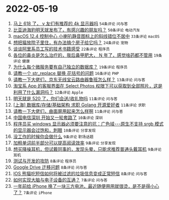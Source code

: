 # 2022-05-19

1. [马上 618 了， v 友们有推荐的 4k 显示器吗](https://www.v2ex.com/t/853842) `54条评论` `问与答`
1. [比亚迪海豹明天就发布了，有感兴趣的朋友吗？](https://www.v2ex.com/t/853870) `50条评论` `电动汽车`
1. [macOS 12.4 控制中心 小喇叭静音图标上的斜线错位不居中](https://www.v2ex.com/t/853864) `33条评论` `macOS`
1. [想把猫放院子里住，有办法搞个房子给它吗？](https://www.v2ex.com/t/853872) `24条评论` `宠物`
1. [谈谈阿里系员工写的技术书籍感受](https://www.v2ex.com/t/853847) `22条评论` `程序员`
1. [各位的鼻炎是怎么治疗的，我后鼻甲肥大， N 年了，感觉啥药都不管用](https://www.v2ex.com/t/853880) `19条评论` `健康`
1. [为什么每个微服务要有自己独立的数据库？](https://www.v2ex.com/t/853852) `19条评论` `程序员`
1. [请教一个 str_replace 替换 花括号的问题](https://www.v2ex.com/t/853835) `16条评论` `PHP`
1. [请教一下大佬们，京东无线宝云路由器鲁班怎么样？](https://www.v2ex.com/t/853838) `13条评论` `问与答`
1. [淘宝系 App 的客服界面在 Select Photos 权限下可以获取到全部照片，这是利用了什么漏洞吗？](https://www.v2ex.com/t/853904) `12条评论` `Apple`
1. [明天就是 520 了，你们会送/收礼物吗](https://www.v2ex.com/t/853886) `11条评论` `问与答`
1. [[上海] 数据库/存储/基础架构 求职 Golang 开源爱好者](https://www.v2ex.com/t/853862) `11条评论` `求职`
1. [请教一下大佬们，曲面屏用起来怎么样啊](https://www.v2ex.com/t/853848) `11条评论` `问与答`
1. [中国电信深圳 开始又一轮套路了](https://www.v2ex.com/t/853884) `10条评论` `深圳`
1. [程序员买 windows 显示器必须要注意的坑：广色域---原生不支持 srgb 模式的显示器会过饱和，刺眼](https://www.v2ex.com/t/853878) `10条评论` `分享发现`
1. [没工作的时候你会做什么](https://www.v2ex.com/t/853918) `9条评论` `职场话题`
1. [加粗单词前半部分可以提高阅读效率](https://www.v2ex.com/t/853899) `9条评论` `分享发现`
1. [想买降噪耳机，但试戴同事的，发现头晕，只能求推荐普通头戴耳机](https://www.v2ex.com/t/853840) `9条评论` `耳机`
1. [测试与开发的攻防](https://www.v2ex.com/t/853914) `8条评论` `程序员`
1. [Google Drive 迁移问题](https://www.v2ex.com/t/853876) `8条评论` `问与答`
1. [IOS 熊猫吃短信如何将被过滤的垃圾信息变成正常短信](https://www.v2ex.com/t/853874) `8条评论` `问与答`
1. [如何实现大脑与电子设备的互通？](https://www.v2ex.com/t/853898) `7条评论` `问与答`
1. [一年前给 iPhone 换了一块三方电池，最近随便用用就很烫，是不是得小心了？](https://www.v2ex.com/t/853875) `7条评论` `iPhone`
